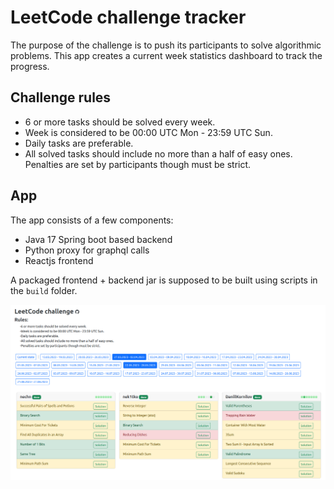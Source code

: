 # LeetCode challenge tracker

The purpose of the challenge is to push its participants to solve algorithmic
problems. This app creates a current week statistics dashboard 
to track the progress.

## Challenge rules
 - 6 or more tasks should be solved every week. 
 - Week is considered to be 00:00 UTC Mon - 23:59 UTC Sun.
 - Daily tasks are preferable.
 - All solved tasks should include no more than a half of easy ones.
Penalties are set by participants though must be strict.
   
## App

The app consists of a few components:

- Java 17 Spring boot based backend
- Python proxy for graphql calls
- Reactjs frontend

A packaged frontend + backend jar is supposed to be built using scripts 
in the `build` folder.

![Main page](backup/demo.png)
